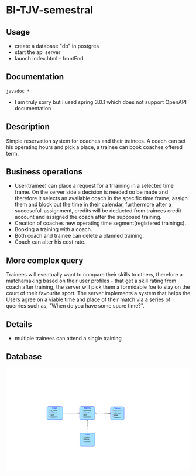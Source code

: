 # BI-TJV-semestral
## Usage
- create a database "db" in postgres
- start the api server
- launch index.html - frontEnd
## Documentation
    javadoc *
- I am truly sorry but i used spring 3.0.1 which does not support OpenAPI documentation
## Description
Simple reservation system for coaches and their trainees. A coach can set his operating hours and pick a place, a trainee can book coaches offered term.
## Business operations
- User(trainee) can place a request for a trraining in a selected time frame. On the server side a decision is needed oo be made and therefore it selects an available coach in the specific time frame, assign them and block out the time in their calendar, furthermore after a succescfull assignment, credits will be deducted from trainees credit account and assigned the coach after the supposed training.
- Creation of coaches new operating time segment(registered trainings).
- Booking a training with a coach.
- Both coach and trainee can delete a planned training.
- Coach can alter his cost rate.
## More complex query
Trainees will eventually want to compare their skills to others, therefore a matchamaking based on their user profiles - that get a skill rating from coach after training, the server will pick them a formidable foe to slay on the court of their favourite sport. The server implements a system that helps the Users agree on a viable time and place of their match via a series of querries such as, "When do you have some spare time?".
## Details
- multiple trainees can attend a single training

## Database
<img src="./images/diagram.png">

